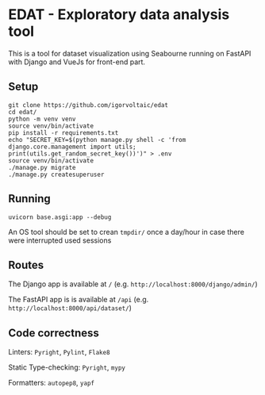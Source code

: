 # EDAT - Exploratory data analysis tool

This is a tool for dataset visualization using Seabourne running on FastAPI with Django and VueJs for front-end part. 

## Setup

```
git clone https://github.com/igorvoltaic/edat
cd edat/
python -m venv venv
source venv/bin/activate
pip install -r requirements.txt
echo "SECRET_KEY=$(python manage.py shell -c 'from django.core.management import utils; print(utils.get_random_secret_key())')" > .env
source venv/bin/activate
./manage.py migrate
./manage.py createsuperuser 
```

## Running

```
uvicorn base.asgi:app --debug
```
An OS tool should be set to crean `tmpdir/` once a day/hour in case there were interrupted used sessions

## Routes

The Django app is available at `/` (e.g. `http://localhost:8000/django/admin/`)

The FastAPI app is is available at `/api` (e.g. `http://localhost:8000/api/dataset/`)


## Code correctness

Linters: `Pyright`, `Pylint`, `Flake8`

Static Type-checking: `Pyright`, `mypy`

Formatters: `autopep8`, `yapf`
